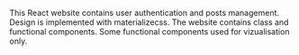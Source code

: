 This React website contains user authentication and posts management. Design is implemented with materializecss. The website contains class and functional components. Some functional components used for vizualisation only.
